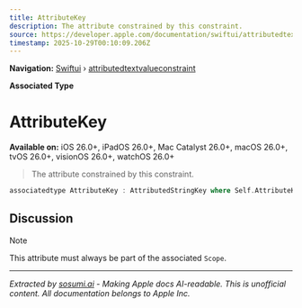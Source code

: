 ```yaml
---
title: AttributeKey
description: The attribute constrained by this constraint.
source: https://developer.apple.com/documentation/swiftui/attributedtextvalueconstraint/attributekey
timestamp: 2025-10-29T00:10:09.206Z
---
```


**Navigation:** [Swiftui](/documentation/swiftui) › [attributedtextvalueconstraint](/documentation/swiftui/attributedtextvalueconstraint)

**Associated Type**

# AttributeKey

**Available on:** iOS 26.0+, iPadOS 26.0+, Mac Catalyst 26.0+, macOS 26.0+, tvOS 26.0+, visionOS 26.0+, watchOS 26.0+

> The attribute constrained by this constraint.

```swift
associatedtype AttributeKey : AttributedStringKey where Self.AttributeKey.Value : Sendable
```

## Discussion

> [!NOTE]
> This attribute must always be part of the associated `Scope`.

---

*Extracted by [sosumi.ai](https://sosumi.ai) - Making Apple docs AI-readable.*
*This is unofficial content. All documentation belongs to Apple Inc.*
